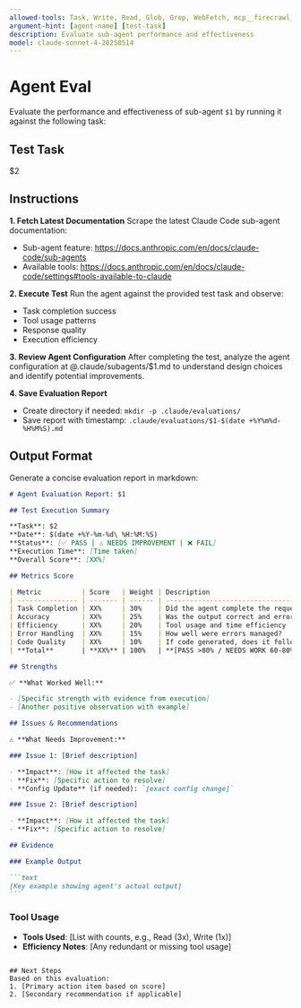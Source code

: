 ```yaml
---
allowed-tools: Task, Write, Read, Glob, Grep, WebFetch, mcp__firecrawl__firecrawl_scrape, mcp__firecrawl__firecrawl_search, Bash(date:*), Bash(mkdir:*)
argument-hint: [agent-name] [test-task]
description: Evaluate sub-agent performance and effectiveness
model: claude-sonnet-4-20250514
---
```


# Agent Eval

Evaluate the performance and effectiveness of sub-agent `$1` by running it against the following task:

## Test Task

$2

## Instructions

**1. Fetch Latest Documentation**
Scrape the latest Claude Code sub-agent documentation:

- Sub-agent feature: https://docs.anthropic.com/en/docs/claude-code/sub-agents
- Available tools: https://docs.anthropic.com/en/docs/claude-code/settings#tools-available-to-claude

**2. Execute Test**
Run the agent against the provided test task and observe:

- Task completion success
- Tool usage patterns
- Response quality
- Execution efficiency

**3. Review Agent Configuration**
After completing the test, analyze the agent configuration at @.claude/subagents/$1.md to understand design choices and identify potential improvements.

**4. Save Evaluation Report**

- Create directory if needed: `mkdir -p .claude/evaluations/`
- Save report with timestamp: `.claude/evaluations/$1-$(date +%Y%m%d-%H%M%S).md`

## Output Format

Generate a concise evaluation report in markdown:

````markdown
# Agent Evaluation Report: $1

## Test Execution Summary

**Task**: $2
**Date**: $(date +%Y-%m-%d\ %H:%M:%S)
**Status**: [✅ PASS | ⚠️ NEEDS IMPROVEMENT | ❌ FAIL]
**Execution Time**: [Time taken]
**Overall Score**: [XX%]

## Metrics Score

| Metric          | Score   | Weight | Description                                     |
| --------------- | ------- | ------ | ----------------------------------------------- |
| Task Completion | XX%     | 30%    | Did the agent complete the requested task?      |
| Accuracy        | XX%     | 25%    | Was the output correct and error-free?          |
| Efficiency      | XX%     | 20%    | Tool usage and time efficiency                  |
| Error Handling  | XX%     | 15%    | How well were errors managed?                   |
| Code Quality    | XX%     | 10%    | If code generated, does it follow standards?    |
| **Total**       | **XX%** | 100%   | **[PASS >80% / NEEDS WORK 60-80% / FAIL <60%]** |

## Strengths

✅ **What Worked Well:**

- [Specific strength with evidence from execution]
- [Another positive observation with example]

## Issues & Recommendations

⚠️ **What Needs Improvement:**

### Issue 1: [Brief description]

- **Impact**: [How it affected the task]
- **Fix**: [Specific action to resolve]
- **Config Update** (if needed): `[exact config change]`

### Issue 2: [Brief description]

- **Impact**: [How it affected the task]
- **Fix**: [Specific action to resolve]

## Evidence

### Example Output

```text
[Key example showing agent's actual output]
```
````

### Tool Usage

- **Tools Used**: [List with counts, e.g., Read (3x), Write (1x)]
- **Efficiency Notes**: [Any redundant or missing tool usage]

```

## Next Steps
Based on this evaluation:
1. [Primary action item based on score]
2. [Secondary recommendation if applicable]
```
